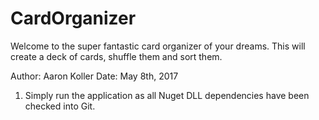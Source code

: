# CardOrganizer
Welcome to the super fantastic card organizer of your dreams. This will create a deck of cards, shuffle them and sort them.  

Author: Aaron Koller
Date:   May 8th, 2017

1. Simply run the application as all Nuget DLL dependencies have been checked into Git.

